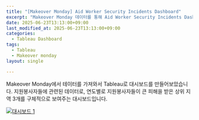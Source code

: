 ```yaml
---
title: "[Makeover Monday] Aid Worker Security Incidents Dashboard"
excerpt: "Makeover Monday 데이터를 통해 Aid Worker Security Incidents Dashboard 만들기①"
date: 2025-06-23T13:13:00+09:00
last_modified_at: 2025-06-23T13:13:00+09:00
categories:
  - Tableau Dashboard
tags:
  - Tableau
  - Makeover monday
layout: single

---
```


Makeover Monday에서 테이터를 가져와서 Tableau로 대시보드를 만들어보았습니다. 지원봉사자들에 관련된 데이터로, 연도별로 지원봉사자들이 큰 피해을 받은 상위 지역 3개를 구체적으로 보여주는 대시보드입니다.

<div class='tableauPlaceholder' id='viz1750651696925' style='position: relative'>
  <noscript>
    <a href='#'>
      <img alt='대시보드 1 ' src='https://public.tableau.com/static/images/Ai/AidWorkerSecurityIncidentsmakeovermonday/1/1_rss.png' style='border: none' />
    </a>
  </noscript>
  <object class='tableauViz' style='display:none;'>
    <param name='host_url' value='https%3A%2F%2Fpublic.tableau.com%2F' />
    <param name='embed_code_version' value='3' />
    <param name='site_root' value='' />
    <param name='name' value='AidWorkerSecurityIncidentsmakeovermonday/1' />
    <param name='tabs' value='no' />
    <param name='toolbar' value='yes' />
    <param name='static_image' value='https://public.tableau.com/static/images/Ai/AidWorkerSecurityIncidentsmakeovermonday/1/1.png' />
    <param name='animate_transition' value='yes' />
    <param name='display_static_image' value='yes' />
    <param name='display_spinner' value='yes' />
    <param name='display_overlay' value='yes' />
    <param name='display_count' value='yes' />
    <param name='language' value='ko-KR' />
  </object>
</div>

<script type='text/javascript'>
  var divElement = document.getElementById('viz1750651696925');
  var vizElement = divElement.getElementsByTagName('object')[0];
  if (divElement.offsetWidth > 800) {
    vizElement.style.width = '100%';
    vizElement.style.height = (divElement.offsetWidth * 0.9) + 'px';
  } else if (divElement.offsetWidth > 500) {
    vizElement.style.width = '100%';
    vizElement.style.height = (divElement.offsetWidth * 0.9) + 'px';
  } else {
    vizElement.style.width = '100%';
    vizElement.style.height = '800px';
  }
  var scriptElement = document.createElement('script');
  scriptElement.src = 'https://public.tableau.com/javascripts/api/viz_v1.js';
  vizElement.parentNode.insertBefore(scriptElement, vizElement);
</script>


<!-- <div class='tableauPlaceholder' id='viz1750651696925' style='position: relative'><noscript><a href='#'><img alt='대시보드 1 ' src='https:&#47;&#47;public.tableau.com&#47;static&#47;images&#47;Ai&#47;AidWorkerSecurityIncidentsmakeovermonday&#47;1&#47;1_rss.png' style='border: none' /></a></noscript><object class='tableauViz'  style='display:none;'><param name='host_url' value='https%3A%2F%2Fpublic.tableau.com%2F' /> <param name='embed_code_version' value='3' /> <param name='site_root' value='' /><param name='name' value='AidWorkerSecurityIncidentsmakeovermonday&#47;1' /><param name='tabs' value='no' /><param name='toolbar' value='yes' /><param name='static_image' value='https:&#47;&#47;public.tableau.com&#47;static&#47;images&#47;Ai&#47;AidWorkerSecurityIncidentsmakeovermonday&#47;1&#47;1.png' /> <param name='animate_transition' value='yes' /><param name='display_static_image' value='yes' /><param name='display_spinner' value='yes' /><param name='display_overlay' value='yes' /><param name='display_count' value='yes' /><param name='language' value='ko-KR' /></object></div>                <script type='text/javascript'>                    var divElement = document.getElementById('viz1750651696925');                    var vizElement = divElement.getElementsByTagName('object')[0];                    if ( divElement.offsetWidth > 800 ) { vizElement.style.width='100%';vizElement.style.height=(divElement.offsetWidth*0.75)+'px';} else if ( divElement.offsetWidth > 500 ) { vizElement.style.width='100%';vizElement.style.height=(divElement.offsetWidth*0.75)+'px';} else { vizElement.style.width='100%';vizElement.style.height='3577px';}                     var scriptElement = document.createElement('script');                    scriptElement.src = 'https://public.tableau.com/javascripts/api/viz_v1.js';                    vizElement.parentNode.insertBefore(scriptElement, vizElement);                </script> -->